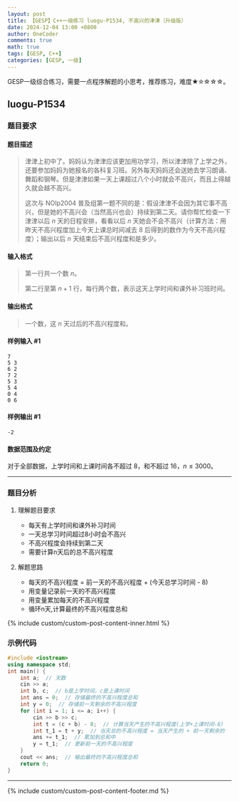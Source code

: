 ```yaml
---
layout: post
title: 【GESP】C++一级练习 luogu-P1534, 不高兴的津津（升级版）
date: 2024-12-04 13:00 +0800
author: OneCoder
comments: true
math: true
tags: [GESP, C++]
categories: [GESP, 一级]
---
```

GESP一级综合练习，需要一点程序解题的小思考，推荐练习，难度★✮☆☆☆。

<!--more-->

## luogu-P1534

### 题目要求

#### 题目描述

>津津上初中了。妈妈认为津津应该更加用功学习，所以津津除了上学之外，还要参加妈妈为她报名的各科复习班。另外每天妈妈还会送她去学习朗诵、舞蹈和钢琴。但是津津如果一天上课超过八个小时就会不高兴，而且上得越久就会越不高兴。
>
>这次与 NOIp2004 普及组第一题不同的是：假设津津不会因为其它事不高兴，但是她的不高兴会（当然高兴也会）持续到第二天。请你帮忙检查一下津津以后 $n$ 天的日程安排，看看以后 $n$ 天她会不会不高兴（计算方法：用昨天不高兴程度加上今天上课总时间减去 $8$ 后得到的数作为今天不高兴程度）；输出以后 $n$ 天结束后不高兴程度和是多少。

#### 输入格式

>第一行共一个数 $n$。
>
>第二行至第 $n+1$ 行，每行两个数，表示这天上学时间和课外补习班时间。

#### 输出格式

>一个数，这 $n$ 天过后的不高兴程度和。

#### 样例输入 #1

```console
7
5 3
6 2
7 2
5 3
5 4
0 4
0 6
```

#### 样例输出 #1

```console
-2
```

#### 数据范围及约定

对于全部数据，上学时间和上课时间各不超过 $8$，和不超过 $16$，$n \le 3000$。

---

### 题目分析

1. 理解题目要求
   - 每天有上学时间和课外补习时间
   - 一天总学习时间超过8小时会不高兴
   - 不高兴程度会持续到第二天
   - 需要计算n天后的总不高兴程度

2. 解题思路
   - 每天的不高兴程度 = 前一天的不高兴程度 + (今天总学习时间 - 8)
   - 用变量记录前一天的不高兴程度
   - 用变量累加每天的不高兴程度
   - 循环n天,计算最终的不高兴程度总和

{% include custom/custom-post-content-inner.html %}

### 示例代码

```cpp
#include <iostream>
using namespace std;
int main() {
    int a;  // 天数
    cin >> a;
    int b, c;  // b是上学时间，c是上课时间
    int ans = 0;  // 存储最终的不高兴程度总和
    int y = 0;  // 存储前一天剩余的不高兴程度
    for (int i = 1; i <= a; i++) {
        cin >> b >> c;
        int t = (c + b) - 8;  // 计算当天产生的不高兴程度(上学+上课时间-8)
        int t_1 = t + y;  // 当天总的不高兴程度 = 当天产生的 + 前一天剩余的
        ans += t_1;  // 累加到总和中
        y = t_1;  // 更新前一天的不高兴程度
    }
    cout << ans;  // 输出最终的不高兴程度总和
    return 0;
}
```

---

{% include custom/custom-post-content-footer.md %}

